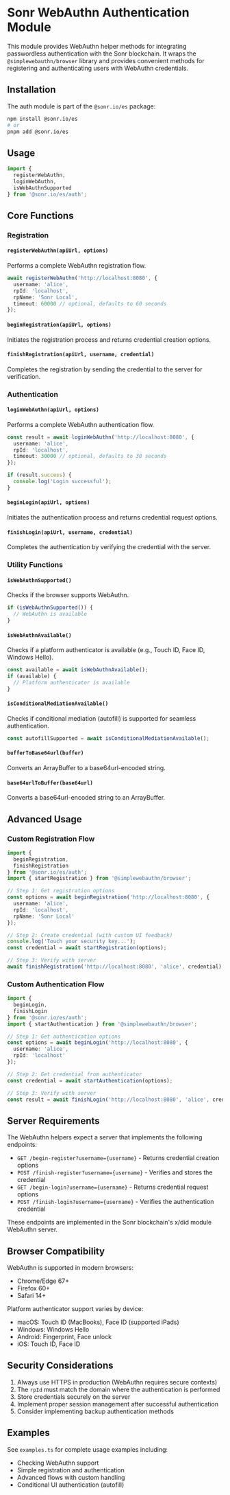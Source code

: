 # Sonr WebAuthn Authentication Module

This module provides WebAuthn helper methods for integrating passwordless authentication with the Sonr blockchain. It wraps the `@simplewebauthn/browser` library and provides convenient methods for registering and authenticating users with WebAuthn credentials.

## Installation

The auth module is part of the `@sonr.io/es` package:

```bash
npm install @sonr.io/es
# or
pnpm add @sonr.io/es
```

## Usage

```typescript
import { 
  registerWebAuthn, 
  loginWebAuthn,
  isWebAuthnSupported 
} from '@sonr.io/es/auth';
```

## Core Functions

### Registration

#### `registerWebAuthn(apiUrl, options)`
Performs a complete WebAuthn registration flow.

```typescript
await registerWebAuthn('http://localhost:8080', {
  username: 'alice',
  rpId: 'localhost',
  rpName: 'Sonr Local',
  timeout: 60000 // optional, defaults to 60 seconds
});
```

#### `beginRegistration(apiUrl, options)`
Initiates the registration process and returns credential creation options.

#### `finishRegistration(apiUrl, username, credential)`
Completes the registration by sending the credential to the server for verification.

### Authentication

#### `loginWebAuthn(apiUrl, options)`
Performs a complete WebAuthn authentication flow.

```typescript
const result = await loginWebAuthn('http://localhost:8080', {
  username: 'alice',
  rpId: 'localhost',
  timeout: 30000 // optional, defaults to 30 seconds
});

if (result.success) {
  console.log('Login successful');
}
```

#### `beginLogin(apiUrl, options)`
Initiates the authentication process and returns credential request options.

#### `finishLogin(apiUrl, username, credential)`
Completes the authentication by verifying the credential with the server.

### Utility Functions

#### `isWebAuthnSupported()`
Checks if the browser supports WebAuthn.

```typescript
if (isWebAuthnSupported()) {
  // WebAuthn is available
}
```

#### `isWebAuthnAvailable()`
Checks if a platform authenticator is available (e.g., Touch ID, Face ID, Windows Hello).

```typescript
const available = await isWebAuthnAvailable();
if (available) {
  // Platform authenticator is available
}
```

#### `isConditionalMediationAvailable()`
Checks if conditional mediation (autofill) is supported for seamless authentication.

```typescript
const autofillSupported = await isConditionalMediationAvailable();
```

#### `bufferToBase64url(buffer)`
Converts an ArrayBuffer to a base64url-encoded string.

#### `base64urlToBuffer(base64url)`
Converts a base64url-encoded string to an ArrayBuffer.

## Advanced Usage

### Custom Registration Flow

```typescript
import { 
  beginRegistration, 
  finishRegistration 
} from '@sonr.io/es/auth';
import { startRegistration } from '@simplewebauthn/browser';

// Step 1: Get registration options
const options = await beginRegistration('http://localhost:8080', {
  username: 'alice',
  rpId: 'localhost',
  rpName: 'Sonr Local'
});

// Step 2: Create credential (with custom UI feedback)
console.log('Touch your security key...');
const credential = await startRegistration(options);

// Step 3: Verify with server
await finishRegistration('http://localhost:8080', 'alice', credential);
```

### Custom Authentication Flow

```typescript
import { 
  beginLogin, 
  finishLogin 
} from '@sonr.io/es/auth';
import { startAuthentication } from '@simplewebauthn/browser';

// Step 1: Get authentication options
const options = await beginLogin('http://localhost:8080', {
  username: 'alice',
  rpId: 'localhost'
});

// Step 2: Get credential from authenticator
const credential = await startAuthentication(options);

// Step 3: Verify with server
const result = await finishLogin('http://localhost:8080', 'alice', credential);
```

## Server Requirements

The WebAuthn helpers expect a server that implements the following endpoints:

- `GET /begin-register?username={username}` - Returns credential creation options
- `POST /finish-register?username={username}` - Verifies and stores the credential
- `GET /begin-login?username={username}` - Returns credential request options
- `POST /finish-login?username={username}` - Verifies the authentication credential

These endpoints are implemented in the Sonr blockchain's x/did module WebAuthn server.

## Browser Compatibility

WebAuthn is supported in modern browsers:
- Chrome/Edge 67+
- Firefox 60+
- Safari 14+

Platform authenticator support varies by device:
- macOS: Touch ID (MacBooks), Face ID (supported iPads)
- Windows: Windows Hello
- Android: Fingerprint, Face unlock
- iOS: Touch ID, Face ID

## Security Considerations

1. Always use HTTPS in production (WebAuthn requires secure contexts)
2. The `rpId` must match the domain where the authentication is performed
3. Store credentials securely on the server
4. Implement proper session management after successful authentication
5. Consider implementing backup authentication methods

## Examples

See `examples.ts` for complete usage examples including:
- Checking WebAuthn support
- Simple registration and authentication
- Advanced flows with custom handling
- Conditional UI authentication (autofill)